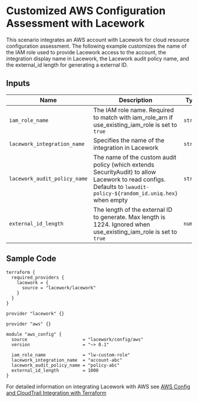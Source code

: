 # Customized AWS Configuration Assessment with Lacework

This scenario integrates an AWS account with Lacework for cloud resource configuration assessment. The following example customizes the name of the IAM role used to provide Lacework access to the account, the integration
display name in Lacework, the Lacework audit policy name, and the external_id length for generating a external ID.

## Inputs

| Name                         | Description                                                                                                                                                         | Type     |
| ---------------------------- | ------------------------------------------------------------------------------------------------------------------------------------------------------------------- | -------- |
| `iam_role_name`              | The IAM role name. Required to match with iam_role_arn if use_existing_iam_role is set to `true`                                                                    | `string` |
| `lacework_integration_name`  | Specifies the name of the integration in Lacework                                                                                                                   | `string` |
| `lacework_audit_policy_name` | The name of the custom audit policy (which extends SecurityAudit) to allow Lacework to read configs.  Defaults to `lwaudit-policy-${random_id.uniq.hex}` when empty | `string` |
| `external_id_length`         | The length of the external ID to generate. Max length is 1224. Ignored when use_existing_iam_role is set to `true`                                                  | `number` |

## Sample Code

```hcl
terraform {
  required_providers {
    lacework = {
      source = "lacework/lacework"
    }
  }
}

provider "lacework" {}

provider "aws" {}

module "aws_config" {
  source                     = "lacework/config/aws"
  version                    = "~> 0.1"

  iam_role_name              = "lw-custom-role"
  lacework_integration_name  = "account-abc"
  lacework_audit_policy_name = "policy-abc"
  external_id_length         = 1000
}
```

For detailed information on integrating Lacework with AWS see [AWS Config and CloudTrail Integration with Terraform](https://support.lacework.com/hc/en-us/articles/360057092034-AWS-Config-and-CloudTrail-Integration-with-Terraform)
